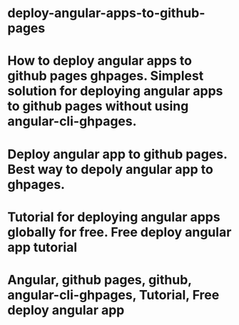 # deploy-angular-apps-to-github-pages
# How to deploy angular apps to github pages ghpages. Simplest solution for deploying angular apps to github pages without using angular-cli-ghpages.
# Deploy angular app to github pages. Best way to depoly angular app to ghpages. 
# Tutorial for deploying angular apps globally for free. Free deploy angular app tutorial
# Angular, github pages, github, angular-cli-ghpages, Tutorial, Free deploy angular app
